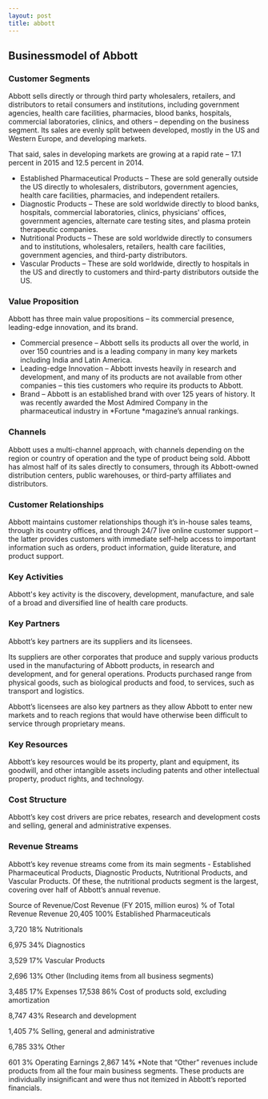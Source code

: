 ```yaml
---
layout: post
title: abbott
---
```


Businessmodel of Abbott
------------------------

### Customer Segments

Abbott sells directly or through third party wholesalers, retailers, and distributors to retail consumers and institutions, including government agencies, health care facilities, pharmacies, blood banks, hospitals, commercial laboratories, clinics, and others – depending on the business segment. Its sales are evenly split between developed, mostly in the US and Western Europe, and developing markets.

That said, sales in developing markets are growing at a rapid rate – 17.1 percent in 2015 and 12.5 percent in 2014.

 * Established Pharmaceutical Products – These are sold generally outside the US directly to wholesalers, distributors, government agencies, health care facilities, pharmacies, and independent retailers.
* Diagnostic Products – These are sold worldwide directly to blood banks, hospitals, commercial laboratories, clinics, physicians' offices, government agencies, alternate care testing sites, and plasma protein therapeutic companies.
* Nutritional Products – These are sold worldwide directly to consumers and to institutions, wholesalers, retailers, health care facilities, government agencies, and third-party distributors.
* Vascular Products – These are sold worldwide, directly to hospitals in the US and directly to customers and third-party distributors outside the US.
 ### Value Proposition

Abbott has three main value propositions – its commercial presence, leading-edge innovation, and its brand.

 * Commercial presence – Abbott sells its products all over the world, in over 150 countries and is a leading company in many key markets including India and Latin America.
* Leading-edge Innovation – Abbott invests heavily in research and development, and many of its products are not available from other companies – this ties customers who require its products to Abbott.
* Brand – Abbott is an established brand with over 125 years of history. It was recently awarded the Most Admired Company in the pharmaceutical industry in *Fortune *magazine’s annual rankings.
 ### Channels

Abbott uses a multi-channel approach, with channels depending on the region or country of operation and the type of product being sold. Abbott has almost half of its sales directly to consumers, through its Abbott-owned distribution centers, public warehouses, or third-party affiliates and distributors.

### Customer Relationships

Abbott maintains customer relationships though it’s in-house sales teams, through its country offices, and through 24/7 live online customer support – the latter provides customers with immediate self-help access to important information such as orders, product information, guide literature, and product support.

### Key Activities

Abbott's key activity is the discovery, development, manufacture, and sale of a broad and diversified line of health care products.

### Key Partners

Abbott’s key partners are its suppliers and its licensees.

Its suppliers are other corporates that produce and supply various products used in the manufacturing of Abbott products, in research and development, and for general operations. Products purchased range from physical goods, such as biological products and food, to services, such as transport and logistics.

Abbott’s licensees are also key partners as they allow Abbott to enter new markets and to reach regions that would have otherwise been difficult to service through proprietary means.

### Key Resources

Abbott’s key resources would be its property, plant and equipment, its goodwill, and other intangible assets including patents and other intellectual property, product rights, and technology.

### Cost Structure

Abbott’s key cost drivers are price rebates, research and development costs and selling, general and administrative expenses.

### Revenue Streams

Abbott’s key revenue streams come from its main segments - Established Pharmaceutical Products, Diagnostic Products, Nutritional Products, and Vascular Products. Of these, the nutritional products segment is the largest, covering over half of Abbott’s annual revenue.

   Source of Revenue/Cost Revenue (FY 2015, million euros) % of Total Revenue   Revenue 20,405 100%    Established Pharmaceuticals

 3,720 18%    Nutritionals

 6,975 34%    Diagnostics

 3,529 17%    Vascular Products

 2,696 13%    Other (Including items from all business segments)

 3,485 17%   Expenses 17,538 86%    Cost of products sold, excluding amortization

 8,747 43%    Research and development

 1,405 7%    Selling, general and administrative

 6,785 33%    Other

 601 3%   Operating Earnings 2,867 14%    *Note that “Other” revenues include products from all the four main business segments. These products are individually insignificant and were thus not itemized in Abbott’s reported financials.
